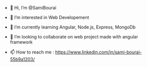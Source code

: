 - 👋 Hi, I’m @SamiBourai

- 👀 I’m interested in Web Developement

- 🌱 I’m currently learning Angular, Node.js, Express, MongoDb

- 💞️ I’m looking to collaborate on web project made with angular framework

- 📫 How to reach me : https://www.linkedin.com/in/sami-bourai-55b9a1203/

<!---
SamiBourai/SamiBourai is a ✨ special ✨ repository because its `README.md` (this file) appears on your GitHub profile.
You can click the Preview link to take a look at your changes.
--->
